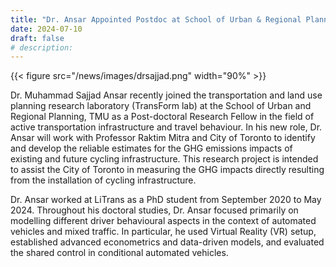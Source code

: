 ```yaml
---
title: "Dr. Ansar Appointed Postdoc at School of Urban & Regional Planning, TMU"
date: 2024-07-10
draft: false
# description:
---
```

{{< figure src="/news/images/drsajjad.png" width="90%" >}}


<!--more-->


Dr. Muhammad Sajjad Ansar recently joined the transportation and land use planning research laboratory (TransForm lab) at the School of Urban and Regional Planning, TMU as a Post-doctoral Research Fellow in the field of active transportation infrastructure and travel behaviour. In his new role, Dr. Ansar will work with Professor Raktim Mitra and City of Toronto to identify and develop the reliable estimates for the GHG emissions impacts of existing and future cycling infrastructure. This research project is intended to assist the City of Toronto in measuring the GHG impacts directly resulting from the installation of cycling infrastructure.

Dr. Ansar worked at LiTrans as a PhD student from September 2020 to May 2024. Throughout his doctoral studies, Dr. Ansar focused primarily on modelling different driver behavioural aspects in the context of automated vehicles and mixed traffic. In particular, he used Virtual Reality (VR) setup, established advanced econometrics and data-driven models, and evaluated the shared control in conditional automated vehicles.
